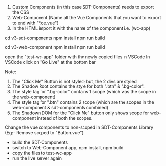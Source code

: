 <!-- Setup of the project for Web-Component || Completed -->
1. Custom Components (in this case SDT-Components) needs to export the CSS
2. Web-Component (Name all the Vue Components that you want to export to end with "*.ce.vue")
3. In the HTML import it with the name of the component i.e. (wc-app)

<!-- Build SDT components To be used in Web-Component App -->
cd v3-sdt-components
npm install
npm run build

<!-- Build Web-Component App  -->
cd v3-web-component
npm install
npm run build
<!-- Copy Files Created in "dist" folder of "v3-web-component" into "test-wc-app" -->


<!-- Install Live Server Extension of VSCode to easily setup a server for a folder -->

open the "test-wc-app" folder with the newly copied files in VSCode
In VSCode click on "Go Live" at the bottom bar

<!-- Once setup is completed and running -->
Note: 
1. The "Click Me" Button is not styled; but, the 2 divs are styled
2. The Shadow Root contains the style for both ".btn" & ".bg-color".
3. The style tag for ".bg-color" contains 1 scope (which was the scope in the web-component)
4. The style tag for ".btn" contains 2 scope (which are the scopes in the web-component & sdt-components combined)
5. The Shadown DOM for the "Click Me" button only shows scope for web-component instead of both the scopes.

<!-- To Get the custom components to work with css -->
Change the vue components to non-scoped in SDT-Components Library (Eg:- Remove scoped to "Button.vue")
- build the SDT-Components
- switch to Web-Component app, npm install, npm build
- copy the files to test-wc-app
- run the live server again